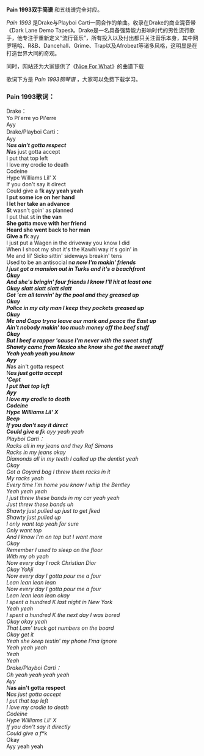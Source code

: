 

**Pain 1993双手简谱** 和五线谱完全对应。

_Pain 1993_ 是Drake与Playboi Carti一同合作的单曲。收录在Drake的商业混音带《Dark Lane Demo
Tapes》。Drake是一名具备强势能力影响时代的男性流行歌手，他专注于重新定义“流行音乐”，所有投入以及付出都只关注音乐本身，其中网罗嘻哈、R&B、Dancehall、Grime、Trap以及Afrobeat等诸多风格，这明显是在打造世界大同的奇观。

同时，网站还为大家提供了《[Nice For What](Music-9364-Nice-For-What-Drake.html "Nice For
What")》的曲谱下载

歌词下方是 _Pain 1993钢琴谱_ ，大家可以免费下载学习。

### Pain 1993歌词：

Drake：  
Yo Pi'erre yo Pi'erre  
Ayy  
Drake/Playboi Carti：  
Ayy  
N***as ain't gotta respect  
N***as just gotta accept  
I put that top left  
I love my crodie to death  
Codeine  
Hype Williams Lil' X  
If you don't say it direct  
Could give a f**k ayy yeah yeah  
I put some ice on her hand  
I let her take an advance  
S**t wasn't goin' as planned  
I put that s**t in the van  
She gotta move with her friend  
Heard she went back to her man  
Give a f**k ayy  
I just put a Wagen in the driveway you know I did  
When I shoot my shot it's the Kawhi way it's goin' in  
Me and lil' Sicko sittin' sideways breakin' tens  
Used to be an antisocial n***a now I'm makin' friends  
I just got a mansion out in Turks and it's a beachfront  
Okay  
And she's bringin' four friends I know I'll hit at least one  
Okay slatt slatt slatt slatt  
Got 'em all tannin' by the pool and they greased up  
Okay  
Police in my city man I keep they pockets greased up  
Okay  
Me and Capo tryna leave our mark and peace the East up  
Ain't nobody makin' too much money off the beef stuff  
Okay  
But I beef a rapper 'cause I'm never with the sweet stuff  
Shawty came from Mexico she know she got the sweet stuff  
Yeah yeah yeah you know  
Ayy  
N***as ain't gotta respect  
N***as just gotta accept  
'Cept  
I put that top left  
Ayy  
I love my crodie to death  
Codeine  
Hype Williams Lil' X  
Beep  
If you don't say it direct  
Could give a f**k ayy yeah yeah  
Playboi Carti：  
Racks all in my jeans and they Raf Simons  
Racks in my jeans okay  
Diamonds all in my teeth I called up the dentist yeah  
Okay  
Got a Goyard bag I threw them racks in it  
My racks yeah  
Every time I'm home you know I whip the Bentley  
Yeah yeah yeah  
I just threw these bands in my car yeah yeah  
Just threw these bands uh  
Shawty just pulled up just to get f**ked  
Shawty just pulled up  
I only want top yeah for sure  
Only want top  
And I know I'm on top but I want more  
Okay  
Remember I used to sleep on the floor  
With my oh yeah  
Now every day I rock Christian Dior  
Okay Yohji  
Now every day I gotta pour me a four  
Lean lean lean lean  
Now every day I gotta pour me a four  
Lean lean lean lean okay  
I spent a hundred K last night in New York  
Yeah yeah  
I spent a hundred K the next day I was bored  
Okay okay yeah  
That Lam' truck got numbers on the board  
Okay get it  
Yeah she keep textin' my phone I'ma ignore  
Yeah yeah yeah  
Yeah  
Yeah  
Drake/Playboi Carti：  
Oh yeah yeah yeah yeah  
Ayy  
N***as ain't gotta respect  
N***as just gotta accept  
I put that top left  
I love my crodie to death  
Codeine  
Hype Williams Lil' X  
If you don't say it directly  
Could give a f**k  
Okay  
Ayy yeah yeah

